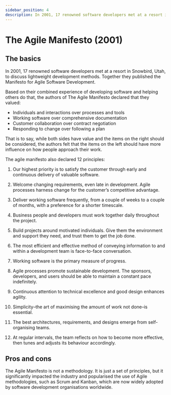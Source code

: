 ```yaml
---
sidebar_position: 4
description: In 2001, 17 renowned software developers met at a resort in Snowbird, Utah, to discuss lightweight development methods. Together they published the Manifesto for Agile Software Development.
---
```


# The Agile Manifesto (2001)

## The basics

In 2001, 17 renowned software developers met at a resort in Snowbird, Utah, to discuss lightweight development methods. Together they published the Manifesto for Agile Software Development.

Based on their combined experience of developing software and helping others do that, the authors of The Agile Manifesto declared that they valued:

- Individuals and interactions over processes and tools
- Working software over comprehensive documentation
- Customer collaboration over contract negotiation
- Responding to change over following a plan

That is to say, while both sides have value and the items on the right should be considered, the authors felt that the items on the left should have more influence on how people approach their work.

The agile manifesto also declared 12 principles:

  1. Our highest priority is to satisfy the customer through early and continuous delivery of valuable software.

  2. Welcome changing requirements, even late in development. Agile processes harness change for the customer’s competitive advantage.

  3. Deliver working software frequently, from a couple of weeks to a couple of months, with a preference for a shorter timescale.

  4. Business people and developers must work together daily throughout the project.

  5. Build projects around motivated individuals. Give them the environment and support they need, and trust them to get the job done.

  6. The most efficient and effective method of conveying information to and within a development team is face-to-face conversation.

  7. Working software is the primary measure of progress.

  8. Agile processes promote sustainable development. The sponsors, developers, and users should be able to maintain a constant pace indefinitely.

  9. Continuous attention to technical excellence and good design enhances agility.

  10. Simplicity–the art of maximising the amount of work not done–is essential.

  11. The best architectures, requirements, and designs emerge from self-organising teams.

  12. At regular intervals, the team reflects on how to become more effective, then tunes and adjusts its behaviour accordingly.

## Pros and cons

The Agile Manifesto is not a methodology. It is just a set of principles, but it significantly impacted the industry and popularised the use of Agile methodologies, such as Scrum and Kanban, which are now widely adopted by software development organisations worldwide.